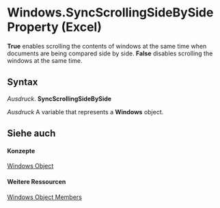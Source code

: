 
# Windows.SyncScrollingSideBySide Property (Excel)

 **True** enables scrolling the contents of windows at the same time when documents are being compared side by side. **False** disables scrolling the windows at the same time.


## Syntax

 _Ausdruck_. **SyncScrollingSideBySide**

 _Ausdruck_ A variable that represents a **Windows** object.


## Siehe auch


#### Konzepte


[Windows Object](d5d0e3c9-9132-469c-d033-d29397dacd77.md)
#### Weitere Ressourcen


[Windows Object Members](http://msdn.microsoft.com/library/849cac73-05bf-d9ec-9474-340ae2052a3d%28Office.15%29.aspx)